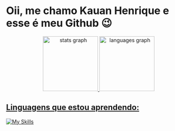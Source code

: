 <h1>Oii, me chamo Kauan Henrique e esse é meu Github 😉</h1> 


<div align="center">
  <a href="https://github.com/KauanH1300">
  <img src="https://github-readme-stats.vercel.app/api?username=KauanH1300&hide_title=false&hide_rank=false&show_icons=true&include_all_commits=true&count_private=true&disable_animations=false&theme=github_dark&locale=en&hide_border=false" height="150" alt="stats graph"  />
  <img src="https://github-readme-stats.vercel.app/api/top-langs?username=KauanH1300&locale=en&hide_title=false&layout=compact&card_width=320&langs_count=5&theme=github_dark&hide_border=false" height="150" alt="languages graph"  />
</div>

<h2>Linguagens que estou aprendendo:</h2>

[![My Skills](https://skillicons.dev/icons?i=js,html,css,cs,java,angular)](https://skillicons.dev)
